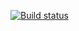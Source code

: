 [![Build status](https://ci.appveyor.com/api/projects/status/etkj3eqjvefxhp05/branch/main?svg=true)](https://ci.appveyor.com/project/olga-belikova/selenium/branch/main)
